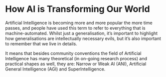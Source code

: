 # How AI is Transforming Our World

Artificial Intelligence is becoming more and more popular the more time passes, and people have used this term to refer to everything that is machine-automated. Whilst just a generalisation, it’s important to highlight how generalisations are intellectually necessary evils, but it’s also important to remember that we live in details.

It means that besides community conventions the field of Artificial Intelligence has many theoretical (in on-going research process) and practical shapes as well, they are: Narrow or Weak AI (ANI), Artificial General Intelligence (AGI) and SuperIntelligence. 
